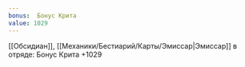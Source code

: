 ```yaml
---
bonus:  Бонус Крита 
value: 1029
---
```

[[Обсидиан]], [[Механики/Бестиарий/Карты/Эмиссар|Эмиссар]] в отряде: Бонус Крита +1029
